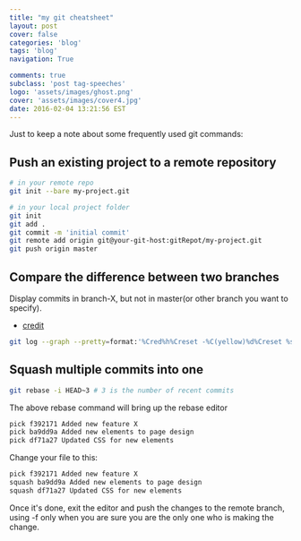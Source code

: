 ```yaml
---
title: "my git cheatsheet"
layout: post
cover: false
categories: 'blog'
tags: 'blog'
navigation: True

comments: true
subclass: 'post tag-speeches'
logo: 'assets/images/ghost.png'
cover: 'assets/images/cover4.jpg'
date: 2016-02-04 13:21:56 EST
---
```


Just to keep a note about some frequently used git commands:

## Push an existing project to a remote repository

```bash
# in your remote repo
git init --bare my-project.git

# in your local project folder
git init
git add .
git commit -m 'initial commit'
git remote add origin git@your-git-host:gitRepot/my-project.git
git push origin master
```


## Compare the difference between two branches

Display commits in branch-X, but not in master(or other branch you want to specify).

- [credit](http://stackoverflow.com/questions/13965391/how-do-i-see-the-commit-differences-between-branches-in-git)

```bash
git log --graph --pretty=format:'%Cred%h%Creset -%C(yellow)%d%Creset %s %Cgreen(%cr)%Creset' --abbrev-commit --date=relative master..branch-X
```

## Squash multiple commits into one


```bash
git rebase -i HEAD~3 # 3 is the number of recent commits
```

The above rebase command will bring up the rebase editor

```bash
pick f392171 Added new feature X
pick ba9dd9a Added new elements to page design
pick df71a27 Updated CSS for new elements
```

Change your file to this:

```bash
pick f392171 Added new feature X
squash ba9dd9a Added new elements to page design
squash df71a27 Updated CSS for new elements
```

Once it's done, exit the editor and push the changes to the remote branch, using -f only when you are sure you are the only one who is making the change.
